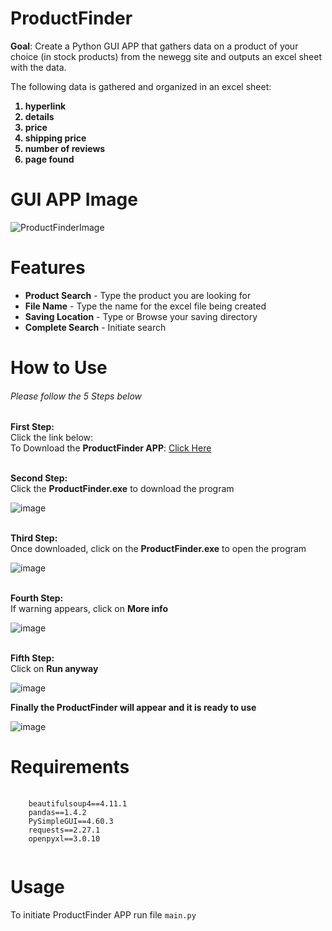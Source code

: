 # ProductFinder

<b>Goal</b>: Create a Python GUI APP that gathers data on a product of your choice (in stock products) from the newegg site and outputs an excel sheet with the data.

The following data is gathered and organized in an excel sheet:
<ol>
  <b><li>hyperlink</li></b>
  <b><li>details</li></b>
  <b><li>price</li></b>
  <b><li>shipping price</li></b>
  <b><li>number of reviews</li></b>
  <b><li>page found</li></b>
 </ol> 

# GUI APP Image

![ProductFinderImage](https://user-images.githubusercontent.com/110753469/188207176-db32f4c5-cb08-4c27-83fc-ec8fe7eb7d4b.PNG)

# Features
 
 <ul>
  <li><b>Product Search</b> - Type the product you are looking for</li>
  <li><b>File Name</b> - Type the name for the excel file being created</li>
  <li><b>Saving Location</b> - Type or Browse your saving directory</li>
  <li><b>Complete Search</b> - Initiate search </li>
</ul> 

# How to Use

<h6>Please follow the 5 Steps below</h6>
 
 <b>First Step:</b>
<br>Click the link below:</br>
 To Download the <b>ProductFinder APP</b>: [Click Here](https://github.com/GabrielMacJr/ProductFinder/releases)
 
 <br><b>Second Step:</b></br>
 Click the <b>ProductFinder.exe</b> to download the program
 
 ![image](https://user-images.githubusercontent.com/110753469/200227019-6288aa6d-bd30-4e9a-8d65-289363a06308.png)

<br><b>Third Step:</b></br>
Once downloaded, click on the <b>ProductFinder.exe</b> to open the program

![image](https://user-images.githubusercontent.com/110753469/200228976-ec15c7c4-bb7e-47e0-89ad-6935ee00feb0.png)

<br><b>Fourth Step:</b></br>
If warning appears, click on <b>More info</b>

![image](https://user-images.githubusercontent.com/110753469/200228151-60ea73d9-32da-4181-952c-05cecf43358e.png)

<br><b>Fifth Step:</b></br>
Click on <b>Run anyway</b>

![image](https://user-images.githubusercontent.com/110753469/200228247-281c0d57-d57e-41d8-ad20-e169a660065d.png)

<b>Finally the ProductFinder will appear and it is ready to use</b>

![image](https://user-images.githubusercontent.com/110753469/200228482-be99e20e-ee30-461a-9d42-eb944ec4cd9f.png)


# Requirements

<div>
<pre>
  <code> 
    beautifulsoup4==4.11.1
    pandas==1.4.2
    PySimpleGUI==4.60.3
    requests==2.27.1
    openpyxl==3.0.10
  </code>
</pre>
</div>

# Usage
To initiate ProductFinder APP 
run file  <code>main.py</code>
 

